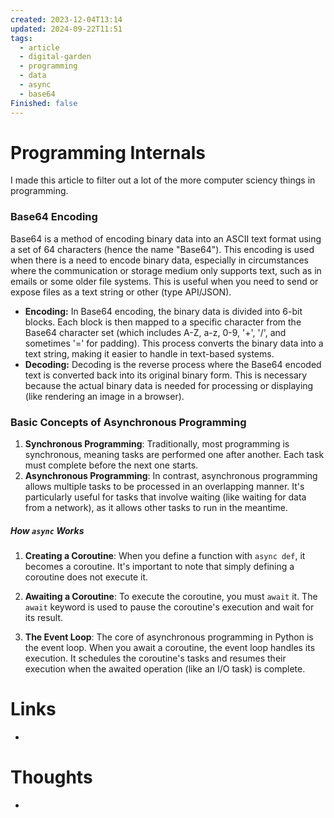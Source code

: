```yaml
---
created: 2023-12-04T13:14
updated: 2024-09-22T11:51
tags:
  - article
  - digital-garden
  - programming
  - data
  - async
  - base64
Finished: false
---
```


# Programming Internals
I made this article to filter out a lot of the more computer sciency things in programming.

### Base64 Encoding
Base64 is a method of encoding binary data into an ASCII text format using a set of 64 characters (hence the name "Base64"). This encoding is used when there is a need to encode binary data, especially in circumstances where the communication or storage medium only supports text, such as in emails or some older file systems.
This is useful when you need to send or expose files as a text string or other (type API/JSON). 
- **Encoding:** In Base64 encoding, the binary data is divided into 6-bit blocks. Each block is then mapped to a specific character from the Base64 character set (which includes A-Z, a-z, 0-9, '+', '/', and sometimes '=' for padding). This process converts the binary data into a text string, making it easier to handle in text-based systems.
- **Decoding:** Decoding is the reverse process where the Base64 encoded text is converted back into its original binary form. This is necessary because the actual binary data is needed for processing or displaying (like rendering an image in a browser).

### Basic Concepts of Asynchronous Programming

1. **Synchronous Programming**: Traditionally, most programming is synchronous, meaning tasks are performed one after another. Each task must complete before the next one starts.
2. **Asynchronous Programming**: In contrast, asynchronous programming allows multiple tasks to be processed in an overlapping manner. It's particularly useful for tasks that involve waiting (like waiting for data from a network), as it allows other tasks to run in the meantime.
##### How `async` Works

1. **Creating a Coroutine**: When you define a function with `async def`, it becomes a coroutine. It's important to note that simply defining a coroutine does not execute it.
    
2. **Awaiting a Coroutine**: To execute the coroutine, you must `await` it. The `await` keyword is used to pause the coroutine's execution and wait for its result.
    
3. **The Event Loop**: The core of asynchronous programming in Python is the event loop. When you await a coroutine, the event loop handles its execution. It schedules the coroutine's tasks and resumes their execution when the awaited operation (like an I/O task) is complete.


# Links
- 

# Thoughts 
- 



